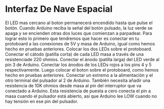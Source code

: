 # Interfaz De Nave Espacial

El LED mas cercano al boton permanecerá encendido hasta que pulse el botón. Cuando Arduino reciba la señal del botón pulsado, la luz verde se apaga y se encienden otras dos luces que comienzan a parpadear.
Para lograr esto lo primero que tendremos que hacer es conectar en tu protoboard a las conexiones de 5V y masa de Arduino, igual como hemos hecho en pruebas anteriores. Colocar los dos LEDs sobre el protoboard. Conectar el cátodo (patilla corta) de cada LED masa a través de una resistenciade 220 ohmios. Conectar el ánodo (patilla larga) del LED verde al pin 3 de Arduino. Conectar los ánodos de los LEDs rojos a los pins 4 y 5 respectivamente.
Luego colocar el boton sobre el protoboard, como hemos hecho en pruebas anteriores. Conectar un extremo a la alimentación y el otro terminal del pulsador al 2 de Arduino. También necesita añadir una resistencia de 10K ohmios desde masa al pin del interruptor que va conectado a Arduino. Esta resistencia de puesta a cero conecta el pin a masa cuando el pulsador está abierto, así que Arduino lee LOW cuando no hay tensión en ese pin del pulsador.
